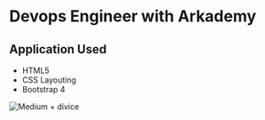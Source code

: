 # Devops Engineer with Arkademy

## Application Used
* HTML5
* CSS Layouting
* Bootstrap 4

![Medium + divice]()
